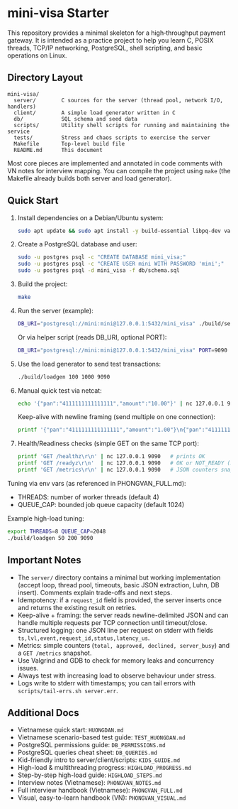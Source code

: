 # mini-visa Starter

This repository provides a minimal skeleton for a high‑throughput payment gateway. It is intended as a practice project to help you learn C, POSIX threads, TCP/IP networking, PostgreSQL, shell scripting, and basic operations on Linux.

## Directory Layout

```
mini-visa/
  server/        C sources for the server (thread pool, network I/O, handlers)
  client/        A simple load generator written in C
  db/            SQL schema and seed data
  scripts/       Utility shell scripts for running and maintaining the service
  tests/         Stress and chaos scripts to exercise the server
  Makefile       Top‑level build file
  README.md      This document
```

Most core pieces are implemented and annotated in code comments with VN notes for interview mapping. You can compile the project using `make` (the Makefile already builds both server and load generator).

## Quick Start

1. Install dependencies on a Debian/Ubuntu system:
   ```bash
   sudo apt update && sudo apt install -y build-essential libpq-dev valgrind
   ```
2. Create a PostgreSQL database and user:
   ```bash
   sudo -u postgres psql -c "CREATE DATABASE mini_visa;"
   sudo -u postgres psql -c "CREATE USER mini WITH PASSWORD 'mini';"
   sudo -u postgres psql -d mini_visa -f db/schema.sql
   ```
3. Build the project:
   ```bash
   make
   ```
4. Run the server (example):
   ```bash
   DB_URI="postgresql://mini:mini@127.0.0.1:5432/mini_visa" ./build/server
   ```
   Or via helper script (reads DB_URI, optional PORT):
   ```bash
   DB_URI="postgresql://mini:mini@127.0.0.1:5432/mini_visa" PORT=9090 ./scripts/run.sh 2>server.err & echo $! > server.pid
   ```
5. Use the load generator to send test transactions:
   ```bash
   ./build/loadgen 100 1000 9090
   ```
6. Manual quick test via netcat:
   ```bash
   echo '{"pan":"4111111111111111","amount":"10.00"}' | nc 127.0.0.1 9090
   ```
   Keep-alive with newline framing (send multiple on one connection):
   ```bash
   printf '{"pan":"4111111111111111","amount":"1.00"}\n{"pan":"4111111111111111","amount":"2.00"}\n' | nc 127.0.0.1 9090
   ```
7. Health/Readiness checks (simple GET on the same TCP port):
   ```bash
   printf 'GET /healthz\r\n' | nc 127.0.0.1 9090   # prints OK
   printf 'GET /readyz\r\n'  | nc 127.0.0.1 9090   # OK or NOT_READY (DB)
   printf 'GET /metrics\r\n' | nc 127.0.0.1 9090   # JSON counters snapshot
   ```

Tuning via env vars (as referenced in PHONGVAN_FULL.md):
- THREADS: number of worker threads (default 4)
- QUEUE_CAP: bounded job queue capacity (default 1024)

Example high-load tuning:
```bash
export THREADS=8 QUEUE_CAP=2048
./build/loadgen 50 200 9090
```

## Important Notes

* The `server/` directory contains a minimal but working implementation (accept loop, thread pool, timeouts, basic JSON extraction, Luhn, DB insert). Comments explain trade-offs and next steps.
* Idempotency: if a `request_id` field is provided, the server inserts once and returns the existing result on retries.
* Keep-alive + framing: the server reads newline-delimited JSON and can handle multiple requests per TCP connection until timeout/close.
* Structured logging: one JSON line per request on stderr with fields `ts,lvl,event,request_id,status,latency_us`.
* Metrics: simple counters (`total, approved, declined, server_busy`) and a `GET /metrics` snapshot.
* Use Valgrind and GDB to check for memory leaks and concurrency issues.
* Always test with increasing load to observe behaviour under stress.
* Logs write to stderr with timestamps; you can tail errors with `scripts/tail-errs.sh server.err`.

## Additional Docs

- Vietnamese quick start: `HUONGDAN.md`
- Vietnamese scenario-based test guide: `TEST_HUONGDAN.md`
- PostgreSQL permissions guide: `DB_PERMISSIONS.md`
- PostgreSQL queries cheat sheet: `DB_QUERIES.md`
- Kid-friendly intro to server/client/scripts: `KIDS_GUIDE.md`
- High-load & multithreading progress: `HIGHLOAD_PROGRESS.md`
- Step-by-step high-load guide: `HIGHLOAD_STEPS.md`
- Interview notes (Vietnamese): `PHONGVAN_NOTES.md`
- Full interview handbook (Vietnamese): `PHONGVAN_FULL.md`
 - Visual, easy-to-learn handbook (VN): `PHONGVAN_VISUAL.md`

